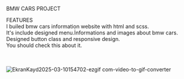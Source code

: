 BMW CARS PROJECT

FEATURES
<br>
 I builed bmw cars information website with html and scss.
<br>
It's include designed menu.İnformations and images about bmw cars.
<br>
Designed button class and responsive design.
<br>
You should check this about it.
<br>
<br>
<br>








![EkranKayd2025-03-10154702-ezgif com-video-to-gif-converter](https://github.com/user-attachments/assets/87c67c54-afc4-4ca5-982e-73374c1d59de)









 
